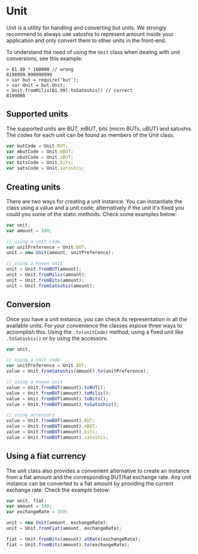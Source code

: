# Unit
Unit is a utility for handling and converting but units. We strongly recommend to always use satoshis to represent amount inside your application and only convert them to other units in the front-end.

To understand the need of using the `Unit` class when dealing with unit conversions, see this example:

```
> 81.99 * 100000 // wrong
8198999.999999999
> var but = require('but');
> var Unit = but.Unit;
> Unit.fromMilis(81.99).toSatoshis() // correct
8199000
```

## Supported units
The supported units are BUT, mBUT, bits (micro BUTs, uBUT) and satoshis. The codes for each unit can be found as members of the Unit class.

```javascript
var butCode = Unit.BUT;
var mbutCode = Unit.mBUT;
var ubutCode = Unit.uBUT;
var bitsCode = Unit.bits;
var satsCode = Unit.satoshis;
```

## Creating units
There are two ways for creating a unit instance. You can instantiate the class using a value and a unit code; alternatively if the unit it's fixed you could you some of the static methods. Check some examples below:

```javascript
var unit;
var amount = 100;

// using a unit code
var unitPreference = Unit.BUT;
unit = new Unit(amount, unitPreference);

// using a known unit
unit = Unit.fromBUT(amount);
unit = Unit.fromMilis(amount);
unit = Unit.fromBits(amount);
unit = Unit.fromSatoshis(amount);
```

## Conversion
Once you have a unit instance, you can check its representation in all the available units. For your convenience the classes expose three ways to accomplish this. Using the `.to(unitCode)` method, using a fixed unit like `.toSatoshis()` or by using the accessors.

```javascript
var unit;

// using a unit code
var unitPreference = Unit.BUT;
value = Unit.fromSatoshis(amount).to(unitPreference);

// using a known unit
value = Unit.fromBUT(amount).toBUT();
value = Unit.fromBUT(amount).toMilis();
value = Unit.fromBUT(amount).toBits();
value = Unit.fromBUT(amount).toSatoshis();

// using accessors
value = Unit.fromBUT(amount).BUT;
value = Unit.fromBUT(amount).mBUT;
value = Unit.fromBUT(amount).bits;
value = Unit.fromBUT(amount).satoshis;
```

## Using a fiat currency
The unit class also provides a convenient alternative to create an instance from a fiat amount and the corresponding BUT/fiat exchange rate. Any unit instance can be converted to a fiat amount by providing the current exchange rate. Check the example below:

```javascript
var unit, fiat;
var amount = 100;
var exchangeRate = 350;

unit = new Unit(amount, exchangeRate);
unit = Unit.fromFiat(amount, exchangeRate);

fiat = Unit.fromBits(amount).atRate(exchangeRate);
fiat = Unit.fromBits(amount).to(exchangeRate);
```
